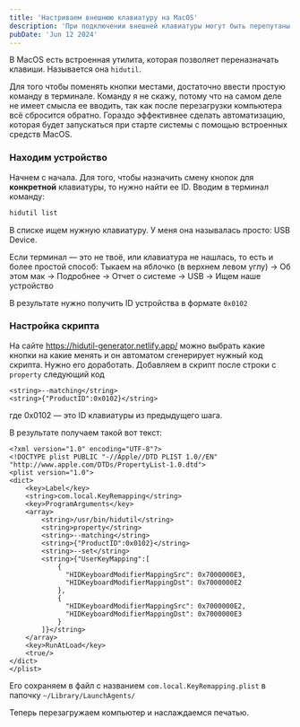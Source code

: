 ```yaml
---
title: 'Настриваем внешнюю клавиатуру на MacOS'
description: 'При подключении внешней клавиатуры могут быть перепутаны клавиши Command и Option, стандартными средствами это не исправить. Но решение есть!'
pubDate: 'Jun 12 2024'
---
```


В MacOS есть встроенная утилита, которая позволяет переназначать клавиши. Называется она `hidutil`.

Для того чтобы поменять кнопки местами, достаточно ввести простую команду в терминале. Команду я не скажу, потому что на самом деле не имеет смысла ее вводить, так как после перезагрузки компьютера всё сбросится обратно. Гораздо эффективнее сделать автоматизацию, которая будет запускаться при старте системы с помощью встроенных средств MacOS.

### Находим устройство

Начнем с начала. Для того, чтобы назначить смену кнопок для **конкретной** клавиатуры, то нужно найти ее ID.
Вводим в терминал команду:

```bash
hidutil list
```

В списке ищем нужную клавиатуру. У меня она называлась просто: USB Device.

Если терминал — это не твоё, или клавиатура не нашлась, то есть и более простой способ:
Тыкаем на яблочко (в верхнем левом углу) → Об этом мак → Подробнее → Отчет о системе → USB → Ищем наше устройство

В результате нужно получить ID устройства в формате `0x0102`

### Настройка скрипта

На сайте https://hidutil-generator.netlify.app/ можно выбрать какие кнопки на какие менять и он автоматом сгенерирует нужный код скрипта.
Нужно его доработать. Добавляем в скрипт после строки с `property` следующий код

```plist
<string>--matching</string>
<string>{"ProductID":0x0102}</string>
```
 
 где 0х0102 — это ID клавиатуры из предыдущего шага.

 В результате получаем такой вот текст:

```plist
<?xml version="1.0" encoding="UTF-8"?>
<!DOCTYPE plist PUBLIC "-//Apple//DTD PLIST 1.0//EN" "http://www.apple.com/DTDs/PropertyList-1.0.dtd">
<plist version="1.0">
<dict>
    <key>Label</key>
    <string>com.local.KeyRemapping</string>
    <key>ProgramArguments</key>
    <array>
        <string>/usr/bin/hidutil</string>
        <string>property</string>
        <string>--matching</string>
        <string>{"ProductID":0x0102}</string>
        <string>--set</string>
        <string>{"UserKeyMapping":[
            {
              "HIDKeyboardModifierMappingSrc": 0x7000000E3,
              "HIDKeyboardModifierMappingDst": 0x7000000E2
            },
            {
              "HIDKeyboardModifierMappingSrc": 0x7000000E2,
              "HIDKeyboardModifierMappingDst": 0x7000000E3
            }
        ]}</string>
    </array>
    <key>RunAtLoad</key>
    <true/>
</dict>
</plist>
```

Его сохраняем в файл с названием `com.local.KeyRemapping.plist` в папочку `~/Library/LaunchAgents/`

Теперь перезагружаем компьютер и наслаждаемся печатью.
